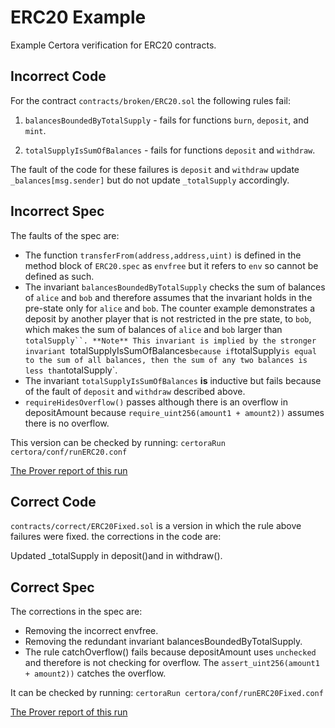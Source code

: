 # ERC20 Example

Example Certora verification for ERC20 contracts.

## Incorrect Code
For the contract `contracts/broken/ERC20.sol` 
the following rules fail:

1. `balancesBoundedByTotalSupply` - fails for functions `burn`, `deposit`, and `mint`.

2. `totalSupplyIsSumOfBalances` - fails for functions `deposit` and `withdraw`.

The fault of the code for these failures is
`deposit` and `withdraw` update `_balances[msg.sender]` but do not update `_totalSupply` accordingly.

## Incorrect Spec
The faults of the spec are:
- The function `transferFrom(address,address,uint)` is defined in the method block of `ERC20.spec` as
   `envfree` but it refers to `env` so cannot be defined as such.
- The invariant `balancesBoundedByTotalSupply` checks the sum of balances of `alice` and `bob` and therefore assumes
   that the invariant holds in the pre-state only for `alice` and `bob`. The counter example demonstrates a
   deposit by another player that is not restricted in the pre state, to `bob`, which makes the sum of balances of `alice` and `bob` larger than `totalSupply``.
   **Note**
   This invariant is implied by the stronger invariant `totalSupplyIsSumOfBalances` because if `totalSupply`
   is equal to the sum of all balances, then the sum of any two balances is less than `totalSupply`.
- The invariant `totalSupplyIsSumOfBalances` **is** inductive but fails because of the fault of 
   `deposit` and `withdraw` described above.
- `requireHidesOverflow()` passes although there is an overflow in depositAmount because `require_uint256(amount1 + amount2))` assumes there is no overflow.


This version can be checked by running:
```certoraRun certora/conf/runERC20.conf```

[The Prover report of this run](https://prover.certora.com/output/1902/7993f66f45bf4126a5a2e6beda750ca1?anonymousKey=4e0b260893a8b711bda17c6b2ca8ac6232c1107e)

## Correct Code
`contracts/correct/ERC20Fixed.sol` is a version in which the rule above failures were fixed. the corrections in the code are:

Updated _totalSupply in deposit()and in withdraw().

## Correct Spec
The corrections in the spec are:

- Removing the incorrect envfree. 
- Removing the redundant invariant balancesBoundedByTotalSupply.
- The rule catchOverflow() fails because depositAmount uses `unchecked` and therefore is not checking for overflow. The `assert_uint256(amount1 + amount2))` catches the overflow.

It can be checked by running:
```certoraRun certora/conf/runERC20Fixed.conf```

[The Prover report of this run](https://prover.certora.com/output/1902/8bb768a5872f4df7945ae63100a6346d?anonymousKey=e906b35f849559095e1fb704a28db80f40b56bb7)
